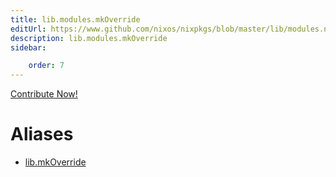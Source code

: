 ```yaml
---
title: lib.modules.mkOverride
editUrl: https://www.github.com/nixos/nixpkgs/blob/master/lib/modules.nix#L1026C16
description: lib.modules.mkOverride
sidebar:

    order: 7
---
```


<a href="https://www.github.com/nixos/nixpkgs/blob/master/lib/modules.nix#L1026C16">Contribute Now!</a>


# Aliases

- [lib.mkOverride](/reference/libmkOverride)


